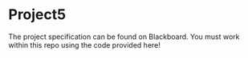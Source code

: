# Project5
The project specification can be found on Blackboard.
You must work within this repo using the code provided here!
